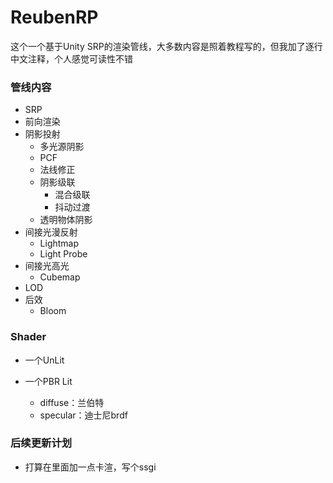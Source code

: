 # ReubenRP

这个一个基于Unity SRP的渲染管线，大多数内容是照着教程写的，但我加了逐行中文注释，个人感觉可读性不错

### 管线内容

- SRP
- 前向渲染
- 阴影投射
  - 多光源阴影
  - PCF
  - 法线修正
  - 阴影级联
    - 混合级联
    - 抖动过渡
  - 透明物体阴影
- 间接光漫反射
  - Lightmap
  - Light Probe
- 间接光高光
  - Cubemap
- LOD
- 后效
  - Bloom

### Shader

- 一个UnLit

- 一个PBR Lit
  - diffuse：兰伯特
  - specular：迪士尼brdf

### 后续更新计划

- 打算在里面加一点卡渲，写个ssgi
